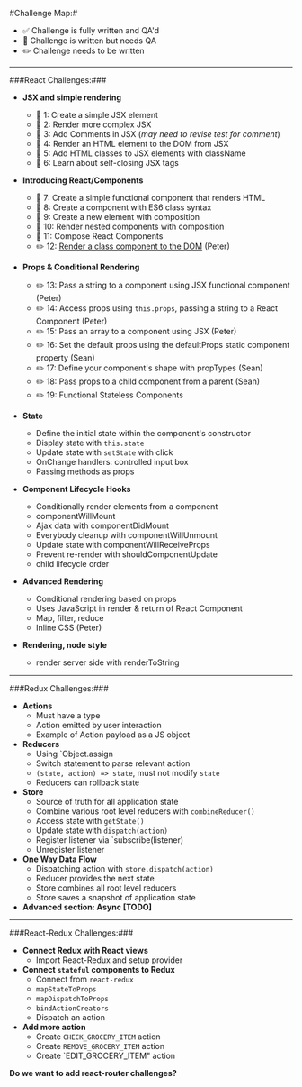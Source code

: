#Challenge Map:#

- :white_check_mark: Challenge is fully written and QA'd 
- :pencil: Challenge is written but needs QA 
- :pencil2: Challenge needs to be written

---

###React Challenges:###

- **JSX and simple rendering**
  - :pencil: 1: Create a simple JSX element
  - :pencil: 2: Render more complex JSX
  - :pencil: 3: Add Comments in JSX (*may need to revise test for comment*)
  - :pencil: 4: Render an HTML element to the DOM from JSX
  - :pencil: 5: Add HTML classes to JSX elements with className
  - :pencil: 6: Learn about self-closing JSX tags
- **Introducing React/Components**
  - :pencil: 7: Create a simple functional component that renders HTML
  - :pencil: 8: Create a component with ES6 class syntax
  - :pencil: 9: Create a new element with composition
  - :pencil: 10: Render nested components with composition
  - :pencil: 11: Compose React Components
  - :pencil2: 12: [Render a class component to the DOM](https://github.com/FreeCodeCamp/CurriculumExpansion/issues/2#issuecomment-238180483) (Peter)

- **Props & Conditional Rendering**
  - :pencil2: 13: Pass a string to a component using JSX functional component (Peter)
  - :pencil2: 14: Access props using `this.props`, passing a string to a React Component (Peter)
  - :pencil2: 15: Pass an array to a component using JSX (Peter)
  - :pencil2: 16: Set the default props using the defaultProps static component property (Sean)
  - :pencil2: 17: Define your component's shape with propTypes (Sean)
  - :pencil2: 18: Pass props to a child component from a parent (Sean)
  - :pencil2: 19: Functional Stateless Components

- **State**
  - Define the initial state within the component's constructor
  - Display state with `this.state`
  - Update state with `setState` with click
  - OnChange handlers: controlled input box
  - Passing methods as props

- **Component Lifecycle Hooks**
  - Conditionally render elements from a component
  - componentWillMount
  - Ajax data with componentDidMount
  - Everybody cleanup with componentWillUnmount
  - Update state with componentWillReceiveProps
  - Prevent re-render with shouldComponentUpdate
  - child lifecycle order 

- **Advanced Rendering**
  - Conditional rendering based on props
  - Uses JavaScript in render & return of React Component
  - Map, filter, reduce
  - Inline CSS (Peter)

- **Rendering, node style**
  - render server side with renderToString

---

###Redux Challenges:###

- **Actions**
  - Must have a type
  - Action emitted by user interaction
  - Example of Action payload as a JS object
- **Reducers**
  - Using `Object.assign
  - Switch statement to parse relevant action
  - `(state, action) => state`, must not modify `state`
  - Reducers can rollback state
- **Store**
  - Source of truth for all application state
  - Combine various root level reducers with `combineReducer()`
  - Access state with `getState()`
  - Update state with `dispatch(action)`
  - Register listener via `subscribe(listener)
  - Unregister listener
- **One Way Data Flow**
  - Dispatching action with `store.dispatch(action)`
  - Reducer provides the next state
  - Store combines all root level reducers
  - Store saves a snapshot of application state
- **Advanced section: Async [TODO]**

---

###React-Redux Challenges:###

- **Connect Redux with React views**
  - Import React-Redux and setup provider
- **Connect `stateful` components to Redux**
  - Connect from `react-redux`
  - `mapStateToProps`
  - `mapDispatchToProps`
  - `bindActionCreators`
  - Dispatch an action
- **Add more action**
  - Create `CHECK_GROCERY_ITEM` action
  - Create `REMOVE_GROCERY_ITEM` action
  - Create `EDIT_GROCERY_ITEM" action

**Do we want to add react-router challenges?** 